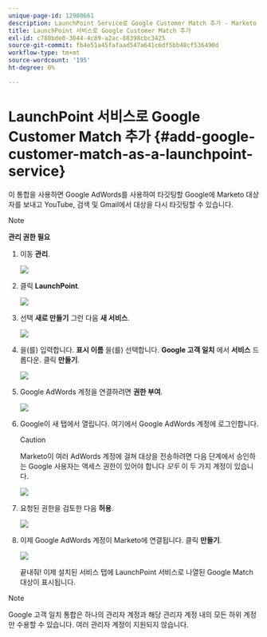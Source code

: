```yaml
---
unique-page-id: 12980661
description: LaunchPoint Service로 Google Customer Match 추가 - Marketo 문서 - 제품 설명서
title: LaunchPoint 서비스로 Google Customer Match 추가
exl-id: c780bde0-3044-4c89-a2ac-88398cbc3425
source-git-commit: fb4e51a45fafaad547a641c6df5bb48cf536490d
workflow-type: tm+mt
source-wordcount: '195'
ht-degree: 0%

---
```


# LaunchPoint 서비스로 Google Customer Match 추가 {#add-google-customer-match-as-a-launchpoint-service}

이 통합을 사용하면 Google AdWords를 사용하여 타깃팅할 Google에 Marketo 대상자를 보내고 YouTube, 검색 및 Gmail에서 대상을 다시 타깃팅할 수 있습니다.

>[!NOTE]
>
>**관리 권한 필요**

1. 이동 **관리**.

   ![](assets/admin.png)

1. 클릭 **LaunchPoint**.

   ![](assets/image2014-12-5-14-3a35-3a27.png)

1. 선택 **새로 만들기** 그런 다음 **새 서비스**.

   ![](assets/image2014-12-5-14-3a37-3a33.png)

1. 을(를) 입력합니다. **표시 이름** 을(를) 선택합니다. **Google 고객 일치** 에서 **서비스** 드롭다운. 클릭 **만들기**.

   ![](assets/chooseservice.png)

1. Google AdWords 계정을 연결하려면 **권한 부여**.

   ![](assets/authorizeaccount-1.png)

1. Google이 새 탭에서 열립니다. 여기에서 Google AdWords 계정에 로그인합니다.

   >[!CAUTION]
   >
   >Marketo이 여러 AdWords 계정에 걸쳐 대상을 전송하려면 다음 단계에서 승인하는 Google 사용자는 액세스 권한이 있어야 합니다 _모두_ 이 두 가지 계정이 있습니다.

   ![](assets/chooseaccount.png)

1. 요청된 권한을 검토한 다음 **허용**.

   ![](assets/reviewpermissions.png)

1. 이제 Google AdWords 계정이 Marketo에 연결됩니다. 클릭 **만들기**.

   ![](assets/authorizesuccess.png)

   끝내줘! 이제 설치된 서비스 탭에 LaunchPoint 서비스로 나열된 Google Match 대상이 표시됩니다.

>[!NOTE]
>
>Google 고객 일치 통합은 하나의 관리자 계정과 해당 관리자 계정 내의 모든 하위 계정만 수용할 수 있습니다. 여러 관리자 계정이 지원되지 않습니다.
